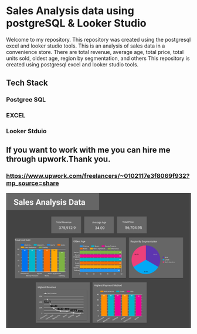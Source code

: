 # Sales Analysis data using postgreSQL & Looker Studio
Welcome to my repository. This repository was created using the postgresql excel and looker studio tools.
This is an analysis of sales data in a convenience store.
There are total revenue, average age, total price, total units sold, oldest age, region by segmentation, and others
This repository is created using postgresql excel and looker studio tools.

## Tech Stack
### Postgree SQL
### EXCEL
### Looker Stduio

## If you want to work with me you can hire me through upwork.Thank you.
### https://www.upwork.com/freelancers/~0102117e3f8069f932?mp_source=share

![alt text](https://github.com/MBagasA/SQL-TABLEAU-FOR-DATA-ANALYST/blob/master/Sales%20Data%20Analyst/Dashboard%20Analysis%20Image.jpg?raw=true)
